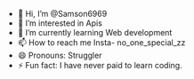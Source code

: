- 👋 Hi, I’m @Samson6969
- 👀 I’m interested in Apis
- 🌱 I’m currently learning Web development
- 📫 How to reach me Insta- no_one_special_zz
- 😄 Pronouns: Struggler
- ⚡ Fun fact: I have never paid to learn coding.

<!---
Samson6969/Samson6969 is a ✨ special ✨ repository because its `README.md` (this file) appears on your GitHub profile.
You can click the Preview link to take a look at your changes.
--->
